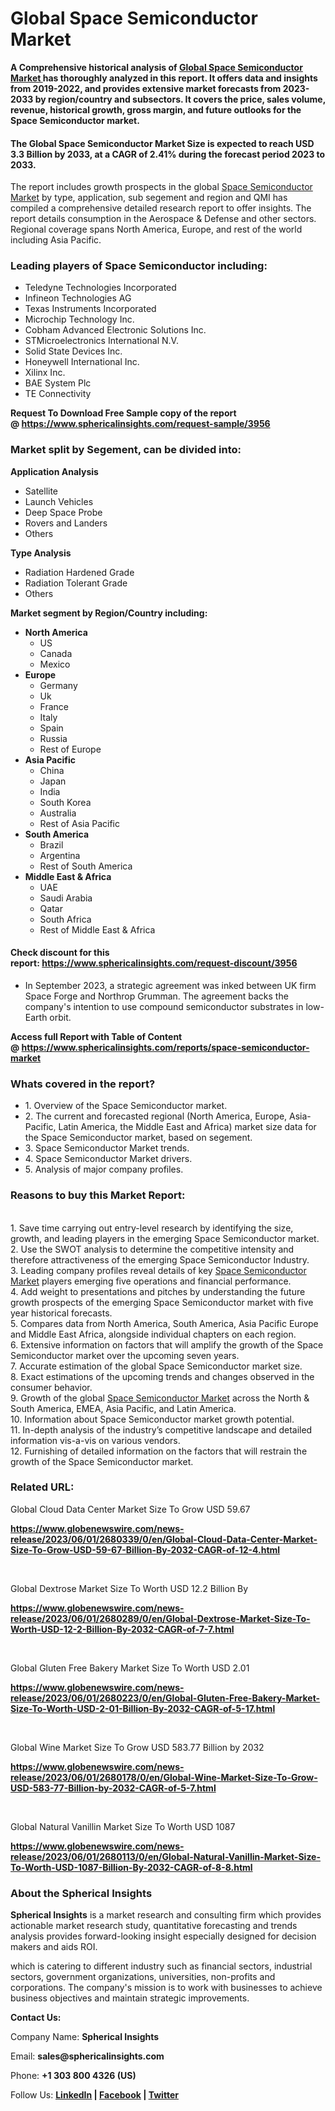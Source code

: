 <h1 class="news-post-title">Global Space Semiconductor Market&nbsp;</h1>
<p><strong>A Comprehensive historical analysis of&nbsp;<a href="https://www.sphericalinsights.com/reports/space-semiconductor-market" target="_blank" rel="noopener">Global Space Semiconductor Market&nbsp;</a>has thoroughly analyzed in this report. It offers data and insights from 2019-2022, and provides extensive market forecasts from 2023-2033 by region/country and subsectors. It covers the price, sales volume, revenue, historical growth, gross margin, and future outlooks for the Space Semiconductor market.</strong></p>
<h4><strong>The Global Space Semiconductor Market Size is expected to reach USD 3.3 Billion by 2033, at a CAGR of 2.41% during the forecast period 2023 to 2033.</strong></h4>
<p>The report includes growth prospects in the global&nbsp;<a href="https://www.sphericalinsights.com/reports/space-semiconductor-market" target="_blank" rel="noopener">Space Semiconductor Market</a>&nbsp;by type, application, sub segement and region and QMI has compiled a comprehensive detailed research report to offer insights. The report details consumption in the Aerospace &amp; Defense and other sectors. Regional coverage spans North America, Europe, and rest of the world including Asia Pacific.</p>
<h3><strong>Leading players of Space Semiconductor including:</strong></h3>
<ul>
<li><span dir="LTR">Teledyne Technologies Incorporated</span></li>
<li><span dir="LTR">Infineon Technologies AG</span></li>
<li><span dir="LTR">Texas Instruments Incorporated</span></li>
<li><span dir="LTR">Microchip Technology Inc.</span></li>
<li><span dir="LTR">Cobham Advanced Electronic Solutions Inc.</span></li>
<li><span dir="LTR">STMicroelectronics International N.V.</span></li>
<li><span dir="LTR">Solid State Devices Inc.</span></li>
<li><span dir="LTR">Honeywell International Inc.</span></li>
<li><span dir="LTR">Xilinx Inc.</span></li>
<li><span dir="LTR">BAE System Plc</span></li>
<li><span dir="LTR">TE Connectivity</span></li>
</ul>
<p><strong>Request To Download Free Sample copy of the report @&nbsp;<a href="https://www.sphericalinsights.com/request-sample/3956">https://www.sphericalinsights.com/request-sample/3956</a></strong></p>
<h3><strong>Market split by Segement, can be divided into:</strong></h3>
<p><strong><span dir="LTR">Application Analysis</span></strong></p>
<ul>
<li><span dir="LTR">Satellite</span></li>
<li><span dir="LTR">Launch Vehicles</span></li>
<li><span dir="LTR">Deep Space Probe</span></li>
<li><span dir="LTR">Rovers and Landers</span></li>
<li><span dir="LTR">Others</span></li>
</ul>
<p><strong><span dir="LTR">Type Analysis</span></strong></p>
<ul>
<li><span dir="LTR">Radiation Hardened Grade</span></li>
<li><span dir="LTR">Radiation Tolerant Grade</span></li>
<li><span dir="LTR">Others</span></li>
</ul>
<p><strong>Market segment by Region/Country including:</strong></p>
<ul>
<li><strong>North America</strong>
<ul>
<li>US</li>
<li>Canada</li>
<li>Mexico</li>
</ul>
</li>
<li><strong>Europe</strong>
<ul>
<li>Germany</li>
<li>Uk</li>
<li>France</li>
<li>Italy</li>
<li>Spain</li>
<li>Russia</li>
<li>Rest of Europe</li>
</ul>
</li>
<li><strong>Asia Pacific</strong>
<ul>
<li>China</li>
<li>Japan</li>
<li>India</li>
<li>South Korea</li>
<li>Australia</li>
<li>Rest of Asia Pacific</li>
</ul>
</li>
<li><strong>South America</strong>
<ul>
<li>Brazil</li>
<li>Argentina</li>
<li>Rest of South America</li>
</ul>
</li>
<li><strong>Middle East &amp; Africa</strong>
<ul>
<li>UAE</li>
<li>Saudi Arabia</li>
<li>Qatar</li>
<li>South Africa</li>
<li>Rest of Middle East &amp; Africa</li>
</ul>
</li>
</ul>
<h4>Check discount for this report:&nbsp;<a href="https://www.sphericalinsights.com/request-discount/3956">https://www.sphericalinsights.com/request-discount/3956</a></h4>
<ul>
<li><span dir="LTR">In September 2023, a strategic agreement was inked between UK firm Space Forge and Northrop Grumman. The agreement backs the company's intention to use compound semiconductor substrates in low-Earth orbit.</span></li>
</ul>
<p><strong>Access full Report with Table of Content @&nbsp;<a href="https://www.sphericalinsights.com/reports/space-semiconductor-market">https://www.sphericalinsights.com/reports/space-semiconductor-market</a>&nbsp;</strong></p>
<h3><strong>Whats covered in the report?</strong></h3>
<ul>
<li>1. Overview of the Space Semiconductor market.</li>
<li>2. The current and forecasted regional (North America, Europe, Asia-Pacific, Latin America, the Middle East and Africa) market size data for the Space Semiconductor market, based on segement.</li>
<li>3. Space Semiconductor Market trends.</li>
<li>4. Space Semiconductor Market drivers.</li>
<li>5. Analysis of major company profiles.</li>
</ul>
<h3><strong>Reasons to buy this Market Report:</strong></h3>
<p><br />1. Save time carrying out entry-level research by identifying the size, growth, and leading players in the emerging Space Semiconductor market.<br />2. Use the SWOT analysis to determine the competitive intensity and therefore attractiveness of the emerging Space Semiconductor Industry.<br />3. Leading company profiles reveal details of key&nbsp;<a href="https://www.sphericalinsights.com/reports/space-semiconductor-market" target="_blank" rel="noopener">Space Semiconductor Market</a>&nbsp;players emerging five operations and financial performance.<br />4. Add weight to presentations and pitches by understanding the future growth prospects of the emerging Space Semiconductor market with five year historical forecasts.<br />5. Compares data from North America, South America, Asia Pacific Europe and Middle East Africa, alongside individual chapters on each region.<br />6. Extensive information on factors that will amplify the growth of the Space Semiconductor market over the upcoming seven years.<br />7. Accurate estimation of the global Space Semiconductor market size.<br />8. Exact estimations of the upcoming trends and changes observed in the consumer behavior.<br />9. Growth of the global&nbsp;<a href="https://www.sphericalinsights.com/reports/space-semiconductor-market" target="_blank" rel="noopener">Space Semiconductor Market</a>&nbsp;across the North &amp; South America, EMEA, Asia Pacific, and Latin America.<br />10. Information about Space Semiconductor market growth potential.<br />11. In-depth analysis of the industry&rsquo;s competitive landscape and detailed information vis-a-vis on various vendors.<br />12. Furnishing of detailed information on the factors that will restrain the growth of the Space Semiconductor market.</p>
<h3><strong>Related URL:</strong></h3>
<p>Global Cloud Data Center Market Size To Grow USD 59.67</p>
<p><strong><a href="https://www.globenewswire.com/news-release/2023/06/01/2680339/0/en/Global-Cloud-Data-Center-Market-Size-To-Grow-USD-59-67-Billion-By-2032-CAGR-of-12-4.html">https://www.globenewswire.com/news-release/2023/06/01/2680339/0/en/Global-Cloud-Data-Center-Market-Size-To-Grow-USD-59-67-Billion-By-2032-CAGR-of-12-4.html</a>&nbsp;</strong></p>
<p>&nbsp;</p>
<p>Global Dextrose Market Size To Worth USD 12.2 Billion By</p>
<p><strong><a href="https://www.globenewswire.com/news-release/2023/06/01/2680289/0/en/Global-Dextrose-Market-Size-To-Worth-USD-12-2-Billion-By-2032-CAGR-of-7-7.html">https://www.globenewswire.com/news-release/2023/06/01/2680289/0/en/Global-Dextrose-Market-Size-To-Worth-USD-12-2-Billion-By-2032-CAGR-of-7-7.html</a>&nbsp;</strong></p>
<p>&nbsp;</p>
<p>Global Gluten Free Bakery Market Size To Worth USD 2.01</p>
<p><strong><a href="https://www.globenewswire.com/news-release/2023/06/01/2680223/0/en/Global-Gluten-Free-Bakery-Market-Size-To-Worth-USD-2-01-Billion-By-2032-CAGR-of-5-17.html">https://www.globenewswire.com/news-release/2023/06/01/2680223/0/en/Global-Gluten-Free-Bakery-Market-Size-To-Worth-USD-2-01-Billion-By-2032-CAGR-of-5-17.html</a>&nbsp;</strong></p>
<p>&nbsp;</p>
<p>Global Wine Market Size To Grow USD 583.77 Billion by 2032</p>
<p><strong><a href="https://www.globenewswire.com/news-release/2023/06/01/2680178/0/en/Global-Wine-Market-Size-To-Grow-USD-583-77-Billion-by-2032-CAGR-of-5-7.html">https://www.globenewswire.com/news-release/2023/06/01/2680178/0/en/Global-Wine-Market-Size-To-Grow-USD-583-77-Billion-by-2032-CAGR-of-5-7.html</a>&nbsp;</strong></p>
<p>&nbsp;</p>
<p>Global Natural Vanillin Market Size To Worth USD 1087</p>
<p><strong><a href="https://www.globenewswire.com/news-release/2023/06/01/2680113/0/en/Global-Natural-Vanillin-Market-Size-To-Worth-USD-1087-Billion-By-2032-CAGR-of-8-8.html">https://www.globenewswire.com/news-release/2023/06/01/2680113/0/en/Global-Natural-Vanillin-Market-Size-To-Worth-USD-1087-Billion-By-2032-CAGR-of-8-8.html</a>&nbsp;</strong></p>
<h3><strong>About the Spherical Insights</strong></h3>
<p><strong>Spherical Insights</strong>&nbsp;is a market research and consulting firm which provides actionable market research study, quantitative forecasting and trends analysis provides forward-looking insight especially designed for decision makers and aids ROI.</p>
<p>which is catering to different industry such as financial sectors, industrial sectors, government organizations, universities, non-profits and corporations. The company's mission is to work with businesses to achieve business objectives and maintain strategic improvements.</p>
<p><strong>Contact Us:</strong></p>
<p>Company Name:&nbsp;<strong>Spherical Insights</strong></p>
<p>Email:&nbsp;<strong>sales@sphericalinsights.com</strong></p>
<p>Phone:&nbsp;<strong>+1 303 800 4326 (US)</strong></p>
<p>Follow Us:&nbsp;<strong><a href="https://www.linkedin.com/company/spherical-insight/"><u>LinkedIn</u></a>&nbsp;|&nbsp;<a href="https://www.facebook.com/sphericalinsights22"><u>Facebook</u></a>&nbsp;|&nbsp;<a href="https://twitter.com/SInsights_US"><u>Twitter</u></a></strong></p>

